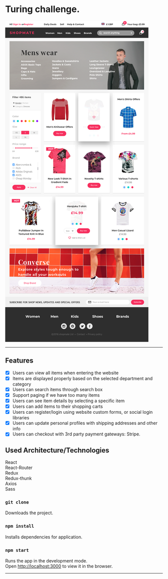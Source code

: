 # Turing challenge.

<img src="./screen.png">

---

## Features

- [x] Users can view all items when entering the website<br>
- [x] Items are displayed properly based on the selected department and category<br>
- [x] Users can search items through search box<br>
- [x] Support paging if we have too many items<br>
- [x] Users can see item details by selecting a specific item<br>
- [x] Users can add items to their shopping carts<br>
- [x] Users can register/login using website custom forms, or social login libraries<br>
- [x] Users can update personal profiles with shipping addresses and other info<br>
- [x] Users can checkout with 3rd party payment gateways: Stripe.

## Used Architecture/Technologies

React<br>
React-Router<br>
Redux<br>
Redux-thunk<br>
Axios<br>
Sass<br>

### `git clone`

Downloads the project.<br>

### `npm install`

Installs dependencies for application.<br>

### `npm start`

Runs the app in the development mode.<br>
Open [http://localhost:3000](http://localhost:3000) to view it in the browser.

---
